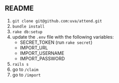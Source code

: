 ## README

1. `git clone git@github.com:uva/attend.git`
2. `bundle install`
3. `rake db:setup`
4. update the `.env` file with the following variables:
   - SECRET_TOKEN (run `rake secret`)
   - IMPORT_URL
   - IMPORT_USERNAME
   - IMPORT_PASSWORD
5. `rails s`
6. go to `/claim`
7. go to `/import`
